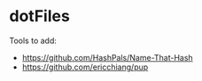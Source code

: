 # dotFiles

Tools to add:
- https://github.com/HashPals/Name-That-Hash
- https://github.com/ericchiang/pup
